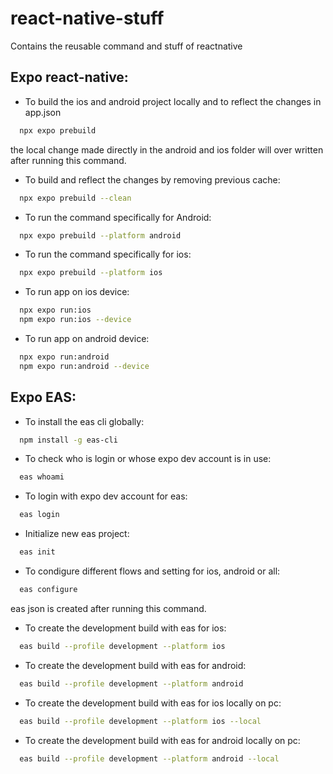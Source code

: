 # react-native-stuff
Contains the reusable command and stuff of reactnative

## Expo react-native:
- To build the ios and android project locally and to reflect the changes in app.json
```bash
  npx expo prebuild
```
  the local change made directly in the android and ios folder will over written after running this command.

- To build and reflect the changes by removing previous cache:
```bash
  npx expo prebuild --clean
```
  
- To run the command specifically for Android:
```bash
  npx expo prebuild --platform android
```

- To run the command specifically for ios:
```bash
  npx expo prebuild --platform ios
```

- To run app on ios device:
```bash
  npx expo run:ios
  npm expo run:ios --device
```

- To run app on android device:
```bash
  npx expo run:android
  npm expo run:android --device
```
  
## Expo EAS:
- To install the eas cli globally:
```bash
  npm install -g eas-cli
```

- To check who is login or whose expo dev account is in use:
```bash
  eas whoami
```

- To login with expo dev account for eas:
```bash
  eas login
```

- Initialize new eas project:
```bash
  eas init
```

- To condigure different flows and setting for ios, android or all:
```bash
  eas configure
```
  eas json is created after running this command.

- To create the development build with eas for ios:
```bash
  eas build --profile development --platform ios
```

- To create the development build with eas for android:
```bash
  eas build --profile development --platform android
```

- To create the development build with eas for ios locally on pc:
```bash
  eas build --profile development --platform ios --local
```

- To create the development build with eas for android locally on pc:
```bash
  eas build --profile development --platform android --local
```


